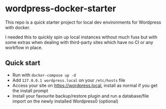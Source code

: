 # wordpress-docker-starter

This repo is a quick starter project for local dev environments for Wordpress with docker.

I needed this to quickly spin up local instances without much fuss but with some extras when dealing with third-party sites which have no CI or any workflow in place.
## Quick start

- Run with `docker-compose up -d`
- Add `127.0.0.1 wordpress.local` on your `/etc/hosts` file
- Access your site on https://wordpress.local, install as normal if you get the install prompt
- Install your favourite backup/restore plugin and run a database/file import on the newly installed Wordpress0 (optional) 
